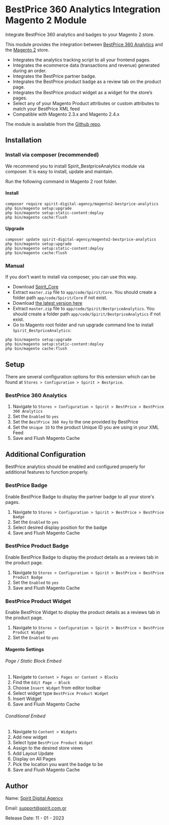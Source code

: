 # BestPrice 360 Analytics Integration Magento 2 Module

Integrate BestPrice 360 analytics and badges to your Magento 2 store.

This module provides the integration between [BestPrice 360 Analytics](https://github.com/TheBestCo/bestprice-360/) and
the [Magento 2](https://magento.com/) store.

* Integrates the analytics tracking script to all your frontend pages.
* Integrates the ecommerce data (transactions and revenue) generated during an order.
* Integrates the BestPrice partner badge.
* Integrates the BestPrice product badge as a review tab on the product page.
* Integrates the BestPrice product widget as a widget for the store’s pages.
* Select any of your Magento Product attributes or custom attributes to match your BestPrice XML feed
* Compatible with Magento 2.3.x and Magento 2.4.x

The module is available from the [Github repo]((https://github.com/spiritdigitalagency/magento2-bestprice-analytics)).

## Installation

### Install via composer (recommended)

We recommend you to install Spirit_BestpriceAnalytics module via composer. It is easy to install, update and maintain.

Run the following command in Magento 2 root folder.

#### Install

```
composer require spirit-digital-agency/magento2-bestprice-analytics
php bin/magento setup:upgrade
php bin/magento setup:static-content:deploy
php bin/magento cache:flush
```

#### Upgrade

```
composer update spirit-digital-agency/magento2-bestprice-analytics
php bin/magento setup:upgrade
php bin/magento setup:static-content:deploy
php bin/magento cache:flush
```

### Manual

If you don't want to install via composer, you can use this way.

- Download [Spirit_Core](https://github.com/spiritdigitalagency/magento2-spirit-core/archive/master.zip)
- Extract `master.zip` file to `app/code/Spirit/Core`. You should create a folder path `app/code/Spirit/Core` if not exist.
- Download [the latest version here](https://github.com/spiritdigitalagency/magento2-bestprice-analytics/archive/master.zip)
- Extract `master.zip` file to `app/code/Spirit/BestpriceAnalytics`. You should create a folder path `app/code/Spirit/BestpriceAnalytics` if
  not exist.
- Go to Magento root folder and run upgrade command line to install `Spirit_BestpriceAnalytics`:

```
php bin/magento setup:upgrade
php bin/magento setup:static-content:deploy
php bin/magento cache:flush
```

## Setup

There are several configuration options for this extension which can be found
at `Stores > Configuration > Spirit > Bestprice`.

### BestPrice 360 Analytics

1. Navigate to `Stores > Configuration > Spirit > BestPrice > BestPrice 360 Analytics`
2. Set the `Enabled` to `yes`
3. Set the `BestPrice 360 Key` to the one provided by BestPrice
4. Set the `Unique ID` to the product Unique ID you are using in your XML Feed
5. Save and Flush Magento Cache

## Additional Configuration

BestPrice analytics should be enabled and configured properly for additional features to function properly.

### BestPrice Badge

Enable BestPrice Badge to display the partner badge to all your store's pages.

1. Navigate to `Stores > Configuration > Spirit > BestPrice > BestPrice Badge`
2. Set the `Enabled` to `yes`
3. Select desired display position for the badge
4. Save and Flush Magento Cache

### BestPrice Product Badge

Enable BestPrice Badge to display the product details as a reviews tab in the product page.

1. Navigate to `Stores > Configuration > Spirit > BestPrice > BestPrice Product Badge`
2. Set the `Enabled` to `yes`
3. Save and Flush Magento Cache

### BestPrice Product Widget

Enable BestPrice Widget to display the product details as a reviews tab in the product page.

1. Navigate to `Stores > Configuration > Spirit > BestPrice > BestPrice Product Widget`
2. Set the `Enabled` to `yes`

#### Magento Settings

###### Page / Static Block Embed

1. Navigate to `Content > Pages or Content > Blocks`
2. Find the `Edit Page – Block`
3. Choose `Insert Widget` from editor toolbar
4. Select widget type `BestPrice Product Widget`
5. Insert Widget
6. Save and Flush Magento Cache

###### Conditional Embed

1. Navigate to `Content > Widgets`
2. Add new widget
3. Select type `BestPrice Product Widget`
4. Assign to the desired store views
5. Add Layout Update
6. Display on All Pages
7. Pick the location you want the badge to be
8. Save and Flush Magento Cache

## Author

Name: [Spirit Digital Agency](https://spiritdigital.agency/)

Email: [support@spirit.com.gr](mailto:support@spiritdigital.agency)

Release Date: 11 - 01 - 2023

